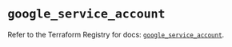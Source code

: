 # `google_service_account`

Refer to the Terraform Registry for docs: [`google_service_account`](https://registry.terraform.io/providers/hashicorp/google-beta/6.16.0/docs/resources/google_service_account).
